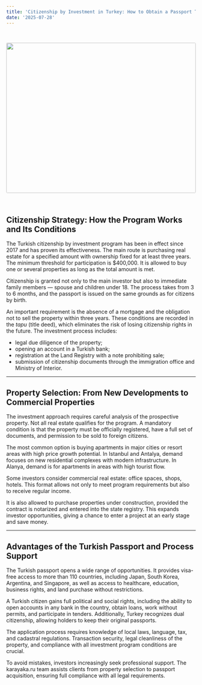 ```yaml
---
title: 'Citizenship by Investment in Turkey: How to Obtain a Passport Through Real Estate Purchase'
date: '2025-07-28'
---
```


<img src="https://karayaka.ru/assets/images/articles/article13.jpg" width=100% height="400" style="object-fit: cover; border-radius: 3px; margin: 30px auto;" />

## Citizenship Strategy: How the Program Works and Its Conditions

The Turkish citizenship by investment program has been in effect since 2017 and has proven its effectiveness. The main route is purchasing real estate for a specified amount with ownership fixed for at least three years. The minimum threshold for participation is $400,000. It is allowed to buy one or several properties as long as the total amount is met.

Citizenship is granted not only to the main investor but also to immediate family members — spouse and children under 18. The process takes from 3 to 6 months, and the passport is issued on the same grounds as for citizens by birth.

An important requirement is the absence of a mortgage and the obligation not to sell the property within three years. These conditions are recorded in the _tapu_ (title deed), which eliminates the risk of losing citizenship rights in the future. The investment process includes:

- legal due diligence of the property;
- opening an account in a Turkish bank;
- registration at the Land Registry with a note prohibiting sale;
- submission of citizenship documents through the immigration office and Ministry of Interior.

---

## Property Selection: From New Developments to Commercial Properties

The investment approach requires careful analysis of the prospective property. Not all real estate qualifies for the program. A mandatory condition is that the property must be officially registered, have a full set of documents, and permission to be sold to foreign citizens.

The most common option is buying apartments in major cities or resort areas with high price growth potential. In Istanbul and Antalya, demand focuses on new residential complexes with modern infrastructure. In Alanya, demand is for apartments in areas with high tourist flow.

Some investors consider commercial real estate: office spaces, shops, hotels. This format allows not only to meet program requirements but also to receive regular income.

It is also allowed to purchase properties under construction, provided the contract is notarized and entered into the state registry. This expands investor opportunities, giving a chance to enter a project at an early stage and save money.

---

## Advantages of the Turkish Passport and Process Support

The Turkish passport opens a wide range of opportunities. It provides visa-free access to more than 110 countries, including Japan, South Korea, Argentina, and Singapore, as well as access to healthcare, education, business rights, and land purchase without restrictions.

A Turkish citizen gains full political and social rights, including the ability to open accounts in any bank in the country, obtain loans, work without permits, and participate in tenders. Additionally, Turkey recognizes dual citizenship, allowing holders to keep their original passports.

The application process requires knowledge of local laws, language, tax, and cadastral regulations. Transaction security, legal cleanliness of the property, and compliance with all investment program conditions are crucial.

To avoid mistakes, investors increasingly seek professional support. The karayaka.ru team assists clients from property selection to passport acquisition, ensuring full compliance with all legal requirements.
